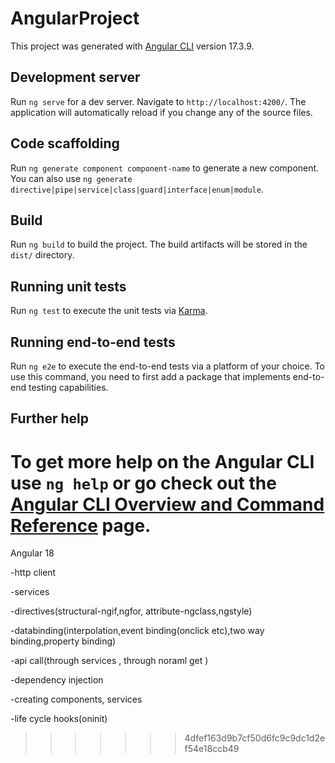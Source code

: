 
# AngularProject

This project was generated with [Angular CLI](https://github.com/angular/angular-cli) version 17.3.9.

## Development server

Run `ng serve` for a dev server. Navigate to `http://localhost:4200/`. The application will automatically reload if you change any of the source files.

## Code scaffolding

Run `ng generate component component-name` to generate a new component. You can also use `ng generate directive|pipe|service|class|guard|interface|enum|module`.

## Build

Run `ng build` to build the project. The build artifacts will be stored in the `dist/` directory.

## Running unit tests

Run `ng test` to execute the unit tests via [Karma](https://karma-runner.github.io).

## Running end-to-end tests

Run `ng e2e` to execute the end-to-end tests via a platform of your choice. To use this command, you need to first add a package that implements end-to-end testing capabilities.

## Further help

To get more help on the Angular CLI use `ng help` or go check out the [Angular CLI Overview and Command Reference](https://angular.io/cli) page.
=======
Angular 18



-http client


-services


-directives(structural-ngif,ngfor, attribute-ngclass,ngstyle)


-databinding(interpolation,event binding(onclick etc),two way binding,property binding)


-api call(through services , through noraml get )


-dependency injection


-creating components, services


-life cycle hooks(oninit)
>>>>>>> 4dfef163d9b7cf50d6fc9c9dc1d2ef54e18ccb49
